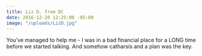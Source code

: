 ```yaml
---
title: Liz D. from DC
date: 2016-12-20 12:25:00 -05:00
image: "/uploads/LizD.jpg"
---
```


You’ve managed to help me - I was in a bad financial place for a LONG time before we started talking. And somehow catharsis and a plan was the key.